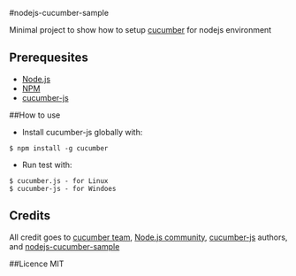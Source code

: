 #nodejs-cucumber-sample

Minimal project to show how to setup 
[cucumber](http://cukes.info/) for nodejs environment


## Prerequesites

* [Node.js](http://nodejs.org)
* [NPM](http://npmjs.org)
* [cucumber-js](https://github.com/cucumber/cucumber-js)

##How to use

* Install cucumber-js globally with:
``` shell
$ npm install -g cucumber
```

* Run test with:
``` shell
$ cucumber.js - for Linux
$ cucumber-js - for Windoes
``` 

## Credits
All credit goes to [cucumber team](http://cukes.info), [Node.js community](http://nodejs.org), 
[cucumber-js](https://github.com/cucumber/cucumber-js) authors, and [nodejs-cucumber-sample](https://github.com/lykmapipo/nodejs-cucumber-sample.git)

##Licence
MIT
